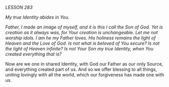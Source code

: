 *LESSON 283*

*My true Identity abides in You.*

_Father, I made an image of myself, and it is this I call the Son of God. Yet is creation as it always was, for Your creation is unchangeable. Let me not worship idols. I am he my Father loves. His holiness remains the light of Heaven and the Love of God. Is not what is beloved of You secure? Is not the light of Heaven infinite? Is not Your Son my true Identity, when You created everything that is?_

Now are we one in shared Identity, with God our Father as our only Source, and everything created part of us. And so we offer blessing to all things, uniting lovingly with all the world, which our forgiveness has made one with us.
